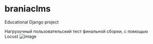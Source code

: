 # braniaclms
Educational Django project


Нагрузочный пользовательский тест финальной сборки, с помощью Locust
![image](https://user-images.githubusercontent.com/96382702/206856868-95d42fe5-d9ba-4422-b07a-5eb7939cc3a2.png)
